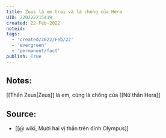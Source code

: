 ```yaml
---
title: Zeus là em trai và là chồng của Hera
UID: 220222215419
created: 22-Feb-2022
noteid:
tags:
  - 'created/2022/Feb/22'
  - 'evergreen'
  - 'permanent/fact'
publish: True
---
```

## Notes:
[[Thần Zeus|Zeus]] là em, cũng là chồng của [[Nữ thần Hera]]

## Source:
- [[@ wiki, Mười hai vị thần trên đỉnh Olympus]]




